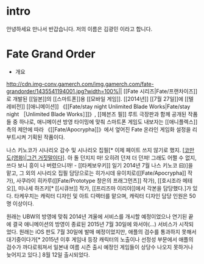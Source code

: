 # intro
안녕하세요 만나서 반갑습니다.
저의 이름은 김광민 이라고 합니다.
# Fate Grand Order
* 개요

http://cdn.img-conv.gamerch.com/img.gamerch.com/fate-grandorder/1435541194001.jpg?width=100%||
[[Fate 시리즈|Fate/프랜차이즈]]로 개발된 [[일본]]의 [[스마트폰]]용 [[모바일 게임]]. [[2014년]] [[7월 27일]]에 [[텔레비전]] [[애니메이션]] 《[[Fate/stay night Unlimited Blade Works|Fate/stay night ［Unlimited Blade Works］]]》, [[헤븐즈 필]] 루트 극장판과 함께 공개된 작품들 중 하나로, 애니메이션 방영 타이밍에 맞춰 스마트폰 게임도 내보자는 [[애니플렉스]]측의 제안에 따라 《[[Fate/Apocrypha]]》에서 엎어진 Fate 온라인 게임화 설정을 리부트시켜 기획된 작품이다.

나스 키노코가 시나리오 감수 및 시나리오 집필[* 이제 페이트 쓰지 않기로 했지. [[코만도(영화)|그건 거짓말이다]](인사). 아 돌 던지지 마! 오히려 던져 더 던져! 그래도 어쩔 수 없지, 쓰다 보니 흥이 나 버렸으니까! - [[타케보우키]] 일기 2014년 7월 나스 키노코 曰)]을 맡고, 그 외의 시나리오 집필 담당으로는 히가시데 유이치로([[Fate/Apocrypha]] 작가), 사쿠라이 히카루([[Fate/Prototype 창은의 프래그먼츠]] 작가), [[호시조라 메테오]], 미나세 하즈키[* [[시큐브]] 작가, [[프리즈마 이리야]]에서 각본을 담당했다.]가 있다. 타케우치는 캐릭터 디자인 및 아트 디렉터를 맡으며, 캐릭터 디자인 담당 인원은 50명 이상이다.

원래는 UBW의 방영에 맞춰 2014년 겨울에 서비스를 개시할 예정이었으나 연기된 끝에 결국 애니메이션의 방영이 종료된  2015년 7월 30일에 와서야(…) 서비스가 시작되었다. 원래는 iOS 판도 7월 30일에 발매 예정이었지만, 애플의 검수를 통과하지 못해서 대기중이다가[* 2015년 이후 게임내 등장 캐릭터의 노출이나 선정성 부문에서 애플의 검수가 까다로워져서 일본내 여름 시즌 출시 예정인 게임들이 상당수 나오지 못하거나 늦어지고 있다.] 8월 12일 출시되었다.

